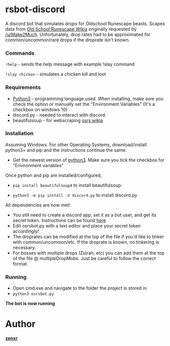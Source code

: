 # rsbot-discord
A discord bot that simulates drops for Oldschool Runescape beasts. Scapes data from [Old School Runescape Wikia](oldschoolrunescape.wikia.com/) originally requested by [/u/Make2Much](https://www.reddit.com/user/Make2much/). Unfortunately, drop rates had to be approximated for common/uncommon/rare drops if the droprate isn't known.

### Commands
`!help` - sends the help message with example !slay command

`!slay chicken` - simulates a chicken kill and loot

### Requirements
* [Python3](https://www.python.org/downloads/) - programming language used. When installing, make sure you check the option or manually set the "Environment Variables" (It's a checkbox on windows 10)
* discord.py - needed to interact with discord.
* beautifulsoup - for webscraping [osrs wikia](http://oldschoolrunescape.wikia.com/)

### Installation
Assuming Windows. For other Operating Systems, download/install python3+ and pip and the instructions continue the same.

* Get the newest version of [python3](https://www.python.org/downloads/). Make sure you tick the checkbox for "Environment variables"

Once python and pip are installed/configured,

* `pip install beautifulsoup4` to install beautifulsoup.

* `python3 -m pip install -U discord.py` to install discord.py

All dependencies are now met!
* You still need to create a discord app, set it as a bot user, and get its secret token. Instructions can be found [here](https://github.com/reactiflux/discord-irc/wiki/Creating-a-discord-bot-&-getting-a-token)
* Edit osrsbot.py with a text editor and place your secret token accordingly!
* The droprates can be modified at the top of the file if you'd like to tinker with common/uncommon/etc. If the droprate is known, no tinkering is necessary.
* For bosses with multiple drops (Zulrah, etc) you can add them at the top of the file @ multipleDropMobs. Just be careful to follow the correct format.

### Running
* Open cmd.exe and navigate to the folder the project is stored in
* `python3 osrsbot.py`


**The bot is now running**

# Author
[**zenxr**](https://github.com/zenxr)
